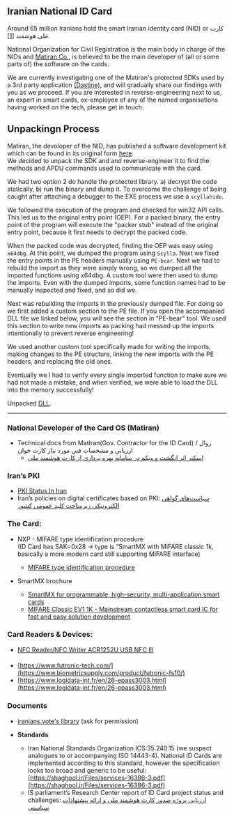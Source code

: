 ## **Iranian National ID Card**

Around 65 million Iranians hold the smart Iranian identity card (NID) or کارت ملی هوشمند [[1]](https://www.isna.ir/news/1403092215977/%D8%B9%D9%84%D8%AA-%D8%AA%D8%A3%D8%AE%DB%8C%D8%B1-%D8%AF%D8%B1-%D8%B5%D8%AF%D9%88%D8%B1-%DA%A9%D8%A7%D8%B1%D8%AA-%D9%87%D8%A7%DB%8C-%D9%85%D9%84%DB%8C-%DA%86%DB%8C%D8%B3%D8%AA).

National Organization for Civil Registration is the main body in charge of the NIDs and [Matiran Co.](https://www.linkedin.com/company/matiran/about/), is believed to be the main developer of (all or some parts of) the software on the cards.

We are currently investigating one of the Matiran's protected SDKs used by a 3rd party application [(Dastine)](pki.co.ir), and will gradually share our findings with you as we proceed. If you are interested in reverse-engineering next to us, an expert in smart cards, ex-employee of any of the named organisations having worked on the tech, please get in touch.

## Unpackingn Process
Matiran, the devoloper of the NID, has published a software development kit which can be found in its original form [here](./matiran-sdk/MDAS-Client_x64.dll).  
We decided to unpack the SDK and and reverse-engineer it to find the methods and APDU commands used to communicate with the card.

We had two option 2 do handle the protected library. a) decrypt the code statically, b) run the binary and dump it. To overcome the challenge of being caught after attaching a debugger to the EXE process we use a `scyllahide`.

We followed the execution of the program and checked for win32 API calls. This led us to the original entry point (OEP). For a packed binary, the entry point of the program will execute the "packer stub" instead of the original entry point, because it first needs to decrypt the packed code.

When the packed code was decrypted, finding the OEP was easy using `x64dbg`. At this point, we dumped the program using `Scylla`. Next we fixed the entry points in the PE headers manually using `PE-bear`.
Next we had to rebuild the import as they were simply wrong, so we dumped all the imported functions using x64dbg.
A custom tool were then used to dump the imports. Even with the dumped imports, some function names had to be manually inspected and fixed, and so did we.

Next was rebuilding the imports in the previously dumped file. For doing so we first added a custom section to the PE file. If you open the accompanied DLL file we linked below, you will see the section in "PE-bear" tool. We used this section to write new imports as packing had messed up the imports intentionally to prevent reverse engineering!

We used another custom tool specifically made for writing the imports, making changes to the PE structure, linking the new imports with the PE headers, and replacing the old ones.

Eventually we I had to verify every single imported function to make sure we had not made a mistake, and when verified, we were able to load the DLL into the memory successfully!

Unpacked [DLL](./matiran-sdk/dump_oep-modified_sec_fixedIAT.dll).

---
### **National Developer of the Card OS (Matiran)**

* Technical docs from MatIran(Gov. Contractor for the ID Card) / روال ارزيابي و مشخصات فني مورد نياز كارت خوان  
  * [اسكنر اثر انگشت و وبكم در سامانه بهره برداري از كارت هوشمند ملي](https://matiran.ir/wp-content/uploads/2024/02/021205-IRANID_Devices_Evaluation_100_15.1.pdf)	



### **Iran’s PKI**
* [PKI Status In Iran](https://www.asiapki.org/download/presentation/Iran-Updates-Sep2022.pdf)  
* Iran’s policies on digital certificates based on PKI: [سياست‌های گواهی الكترونيكی زيرساخت‌ كليد‌ عمومی كشور](https://drive.google.com/file/d/1V3SLn3pa-fy2uBMsOLw4NEWzHKZSb0uQ/view?usp=drive_link)

### **The Card:**

* NXP \- MIFARE type identification procedure  
  (ID Card has SAK=0x28 → type is “SmartMX with MiFARE classic 1k, basically a more modern card still supporting MiFARE interface)  
  * [MIFARE type identification procedure](https://www.nxp.com/docs/en/application-note/AN10833.pdf)   

* SmartMX brochure  
  * [SmartMX for programmable, high-security, multi-application smart cards](https://www.nxp.com/docs/en/brochure/75017515.pdf)  
  * [MIFARE Classic EV1 1K \- Mainstream contactless smart card IC for fast and easy solution development](https://www.nxp.com/docs/en/data-sheet/MF1S50YYX_V1.pdf)	

### **Card Readers & Devices:** 

* [NFC Reader/NFC Writer ACR1252U USB NFC III](https://www.amazon.de/ACR1252U-Kartenleseger%C3%A4t-Forum-Zertifiziert-kompatibel-RFID-Card/dp/B01KIKBYAG)  

####
* [https://www.futronic-tech.com/](https://www.biometricsupply.com/product/futronic-fs10/)  
* [https://www.logidata-int.fr/en/26-epass3003.html](https://www.logidata-int.fr/en/26-epass3003.html)   

  
### **Documents**

* [iranians.vote's library](https://drive.google.com/drive/folders/1vamnbryw-yCLyn6ZYDjRnkkgBhg9DF_I?usp=drive_link) (ask for permission)  
    
* **Standards**  
  * Iran National Standards Organization ICS:35.240.15 (we suspect analogues to or accompanying ISO 14443-4). National ID Cards are implemented according to this standard, however the specification looks too broad and generic to be useful: [https://shaghool.ir/Files/services-16386-3.pdf](https://shaghool.ir/Files/services-16386-3.pdf)  
  * IS parliament’s Research Center report of ID Card project status and challenges:  [ارزیابی پروژه صدور كارت هوشمند ملی و ارائه پيشنهادات سياستی](https://www.sid.ir/fileserver/pf/majles/17269.pdf)  

